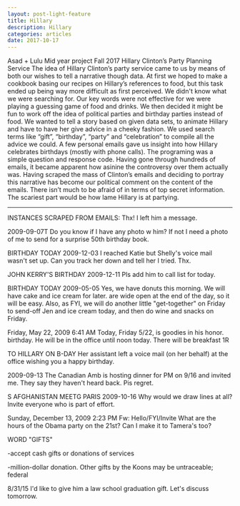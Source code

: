 ```yaml
---
layout: post-light-feature
title: Hillary
description: Hillary 
categories: articles
date: 2017-10-17
---
```

 
Asad + Lulu
Mid year project
Fall 2017
Hillary Clinton’s Party Planning Service
The idea of Hillary Clinton’s party service came to us by means of both our wishes to tell a narrative though data.  At first we hoped to make a cookbook basing our recipes on Hillary’s references to food, but this task ended up being way more difficult as first perceived. We didn't know what we were searching for. Our key words were not effective for we were playing a guessing game of food and drinks. We then decided it might be fun to work off the idea of political parties and birthday parties instead of food. We wanted to tell a story based on given data sets, to animate Hillary and have to have her give advice in a cheeky fashion. We used search terms like “gift”, “birthday”, “party” and “celebration” to compile all the advice we could. A few personal emails gave us insight into how Hillary celebrates birthdays (mostly with phone calls).  The programing was a simple question and response code.
Having gone through hundreds of emails, it became apparent how asinine the controversy over them actually was.  Having scraped the mass of Clinton’s emails and deciding to portray this narrative has become our political comment on the content of the emails.  There isn’t much to be afraid of in terms of top secret information. The scariest part would be how lame Hillary is at partying. 

________________________________________________________________


INSTANCES SCRAPED FROM EMAILS:
Thx! I left him a message.


2009-09-07T
Do you know if I have any photo w him? If not I need a photo of me to send for a surprise 50th birthday book.

BIRTHDAY TODAY
2009-12-03
I reached Katie but Shelly's voice mail wasn't set up. Can you track her down and tell her I tried. Thx.


JOHN KERRY'S BIRTHDAY
2009-12-11
Pls add him to call list for today.


BIRTHDAY TODAY
2009-05-05
Yes, we have donuts this morning. We will have cake and ice cream for later.
are wide open at the end of the day, so it will be easy.
Also, as FYI, we will do another little "get-together" on Friday to send-off Jen
and ice cream today, and then do wine and snacks on Friday.

Friday, May 22, 2009 6:41 AM
Today, Friday 5/22, is
goodies in his honor.
birthday. He will be in the office until noon today. There will be breakfast
1R

TO HILLARY ON B-DAY
Her assistant left a voice mail (on her behalf) at the office wishing you a happy birthday.

2009-09-13
The Canadian Amb is hosting dinner for PM on 9/16 and invited me. They say they haven't heard back. Pis regret.

S AFGHANISTAN MEETG PARIS
2009-10-16
Why would we draw lines at all? Invite everyone who is part of effort.

Sunday, December 13, 2009 2:23 PM
Fw: Hello/FYI/Invite
What are the hours of the Obama party on the 21st? Can I make it to Tamera's too?


WORD "GIFTS"

-accept cash gifts or donations of services


-million-dollar donation. Other gifts by the Koons may be untraceable; federal

8/31/15
I'd like to give him a law school graduation gift. Let's discuss tomorrow.





